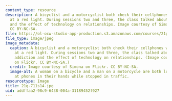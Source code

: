 ```yaml
---
content_type: resource
description: A bicyclist and a motorcyclist both check their cellphones while stopped
  at a red light. During sessions two and three, the class talked about Internet addiction
  and the effect of technology on relationships. Image courtesy of Simona on Flickr.
  CC BY-NC-SA.
file: https://ol-ocw-studio-app-production.s3.amazonaws.com/courses/21g-711-advanced-spanish-conversation-and-composition-spring-2014/addffaa298c96438004a31189452f927_21g-711s14.jpg
file_type: image/jpeg
image_metadata:
  caption: A bicyclist and a motorcyclist both check their cellphones while stopped
    at a red light. During sessions two and three, the class talked about Internet
    addiction and the effect of technology on relationships. (Image courtesy of [Simona](https://www.flickr.com/photos/simona_/4068354970/)
    on Flickr. CC BY-NC-SA.)
  credit: Image courtesy of Simona on Flickr. CC BY-NC-SA.
  image-alt: A woman on a bicycle and a man on a motorcycle are both looking down
    at phones in their hands while stopped in traffic.
resourcetype: Image
title: 21g-711s14.jpg
uid: addffaa2-98c9-6438-004a-31189452f927
---
```

